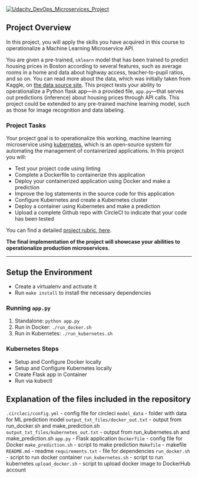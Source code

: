 

[![Udacity_DevOps_Microservices_Project](https://circleci.com/gh/sfcabdriver/Udacity_DevOps_Microservices_Project.svg?style=svg)](https://app.circleci.com/pipelines/github/sfcabdriver/Udacity_DevOps_Microservices_Project/7/workflows/2d405038-0704-436b-a248-1698f6d915a4)

## Project Overview

In this project, you will apply the skills you have acquired in this course to operationalize a Machine Learning Microservice API. 

You are given a pre-trained, `sklearn` model that has been trained to predict housing prices in Boston according to several features, such as average rooms in a home and data about highway access, teacher-to-pupil ratios, and so on. You can read more about the data, which was initially taken from Kaggle, on [the data source site](https://www.kaggle.com/c/boston-housing). This project tests your ability to operationalize a Python flask app—in a provided file, `app.py`—that serves out predictions (inference) about housing prices through API calls. This project could be extended to any pre-trained machine learning model, such as those for image recognition and data labeling.

### Project Tasks

Your project goal is to operationalize this working, machine learning microservice using [kubernetes](https://kubernetes.io/), which is an open-source system for automating the management of containerized applications. In this project you will:
* Test your project code using linting
* Complete a Dockerfile to containerize this application
* Deploy your containerized application using Docker and make a prediction
* Improve the log statements in the source code for this application
* Configure Kubernetes and create a Kubernetes cluster
* Deploy a container using Kubernetes and make a prediction
* Upload a complete Github repo with CircleCI to indicate that your code has been tested

You can find a detailed [project rubric, here](https://review.udacity.com/#!/rubrics/2576/view).

**The final implementation of the project will showcase your abilities to operationalize production microservices.**

---

## Setup the Environment

* Create a virtualenv and activate it
* Run `make install` to install the necessary dependencies

### Running `app.py`

1. Standalone:  `python app.py`
2. Run in Docker:  `./run_docker.sh`
3. Run in Kubernetes:  `./run_kubernetes.sh`

### Kubernetes Steps

* Setup and Configure Docker locally
* Setup and Configure Kubernetes locally
* Create Flask app in Container
* Run via kubectl

## Explanation of the files included in the repository

`.circleci/config.yml` - config file for circleci
`model_data` - folder with data for ML prediction model
`output_txt_files/docker_out.txt` - output from run_docker.sh and make_prediction.sh
`output_txt_files/kubernetes_out.txt` - output from run_kubernetes.sh and make_prediction.sh
`app.py` - Flask application
`Dockerfile` - config file for Docker
`make_prediction.sh` - script to make prediction
`Makefile` - makefile
`README.md` - readme
`requirements.txt` - file for dependencies
`run_docker.sh` - script to run docker container
`run_kubernetes.sh` - script to run kubernetes
`upload_docker.sh` - script to upload docker image to DockerHub account

